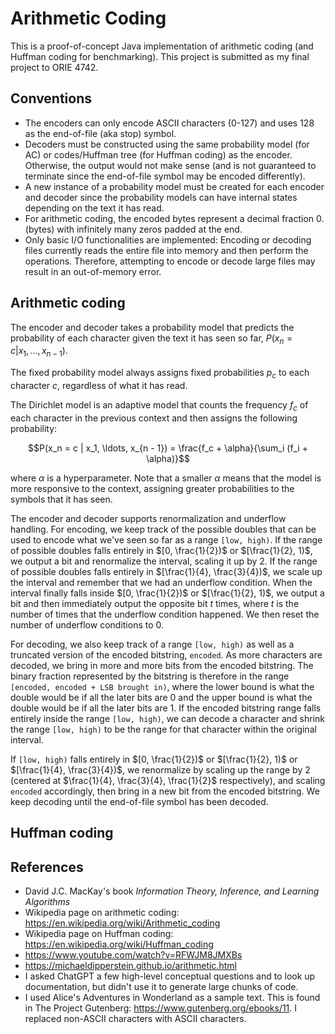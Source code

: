# Arithmetic Coding

This is a proof-of-concept Java implementation of arithmetic coding (and Huffman coding for benchmarking). This project is submitted as my final project to ORIE 4742.

## Conventions

- The encoders can only encode ASCII characters (0-127) and uses 128 as the end-of-file (aka stop) symbol.
- Decoders must be constructed using the same probability model (for AC) or codes/Huffman tree (for Huffman coding) as the encoder. Otherwise, the output would not make sense (and is not guaranteed to terminate since the end-of-file symbol may be encoded differently).
- A new instance of a probability model must be created for each encoder and decoder since the probability models can have internal states depending on the text it has read.
- For arithmetic coding, the encoded bytes represent a decimal fraction 0.(bytes) with infinitely many zeros padded at the end.
- Only basic I/O functionalities are implemented: Encoding or decoding files currently reads the entire file into memory and then perform the operations. Therefore, attempting to encode or decode large files may result in an out-of-memory error.

## Arithmetic coding

The encoder and decoder takes a probability model that predicts the probability of each character given the text it has seen so far, $P(x_n = c | x_1, \ldots, x_{n - 1})$.

The fixed probability model always assigns fixed probabilities $p_c$ to each character $c$, regardless of what it has read.

The Dirichlet model is an adaptive model that counts the frequency $f_c$ of each character in the previous context and then assigns the following probability:

$$P(x_n = c | x_1, \ldots, x_{n - 1}) = \frac{f_c + \alpha}{\sum_i (f_i + \alpha)}$$

where $\alpha$ is a hyperparameter. Note that a smaller $\alpha$ means that the model is more responsive to the context, assigning greater probabilities to the symbols that it has seen.

The encoder and decoder supports renormalization and underflow handling. For encoding, we keep track of the possible doubles that can be used to encode what we've seen so far as a range `[low, high)`. If the range of possible doubles falls entirely in $[0, \frac{1}{2})$ or $[\frac{1}{2}, 1)$, we output a bit and renormalize the interval, scaling it up by 2. If the range of possible doubles falls entirely in $[\frac{1}{4}, \frac{3}{4})$, we scale up the interval and remember that we had an underflow condition. When the interval finally falls inside $[0, \frac{1}{2})$ or $[\frac{1}{2}, 1)$, we output a bit and then immediately output the opposite bit $t$ times, where $t$ is the number of times that the underflow condition happened. We then reset the number of underflow conditions to 0.

For decoding, we also keep track of a range `[low, high)` as well as a truncated version of the encoded bitstring, `encoded`. As more characters are decoded, we bring in more and more bits from the encoded bitstring. The binary fraction represented by the bitstring is therefore in the range `[encoded, encoded + LSB brought in)`, where the lower bound is what the double would be if all the later bits are 0 and the upper bound is what the double would be if all the later bits are 1. If the encoded bitstring range falls entirely inside the range `[low, high)`, we can decode a character and shrink the range `[low, high)` to be the range for that character within the original interval.

If `[low, high)` falls entirely in $[0, \frac{1}{2})$ or $[\frac{1}{2}, 1)$ or $[\frac{1}{4}, \frac{3}{4})$, we renormalize by scaling up the range by 2 (centered at $\frac{1}{4}, \frac{3}{4}, \frac{1}{2}$ respectively), and scaling `encoded` accordingly, then bring in a new bit from the encoded bitstring. We keep decoding until the end-of-file symbol has been decoded.

## Huffman coding

## References

- David J.C. MacKay's book *Information Theory, Inference, and Learning Algorithms*
- Wikipedia page on arithmetic coding: https://en.wikipedia.org/wiki/Arithmetic_coding
- Wikipedia page on Huffman coding: https://en.wikipedia.org/wiki/Huffman_coding
- https://www.youtube.com/watch?v=RFWJM8JMXBs
- https://michaeldipperstein.github.io/arithmetic.html
- I asked ChatGPT a few high-level conceptual questions and to look up documentation, but didn't use it to generate large chunks of code.
- I used Alice's Adventures in Wonderland as a sample text. This is found in The Project Gutenberg: https://www.gutenberg.org/ebooks/11. I replaced non-ASCII characters with ASCII characters.
